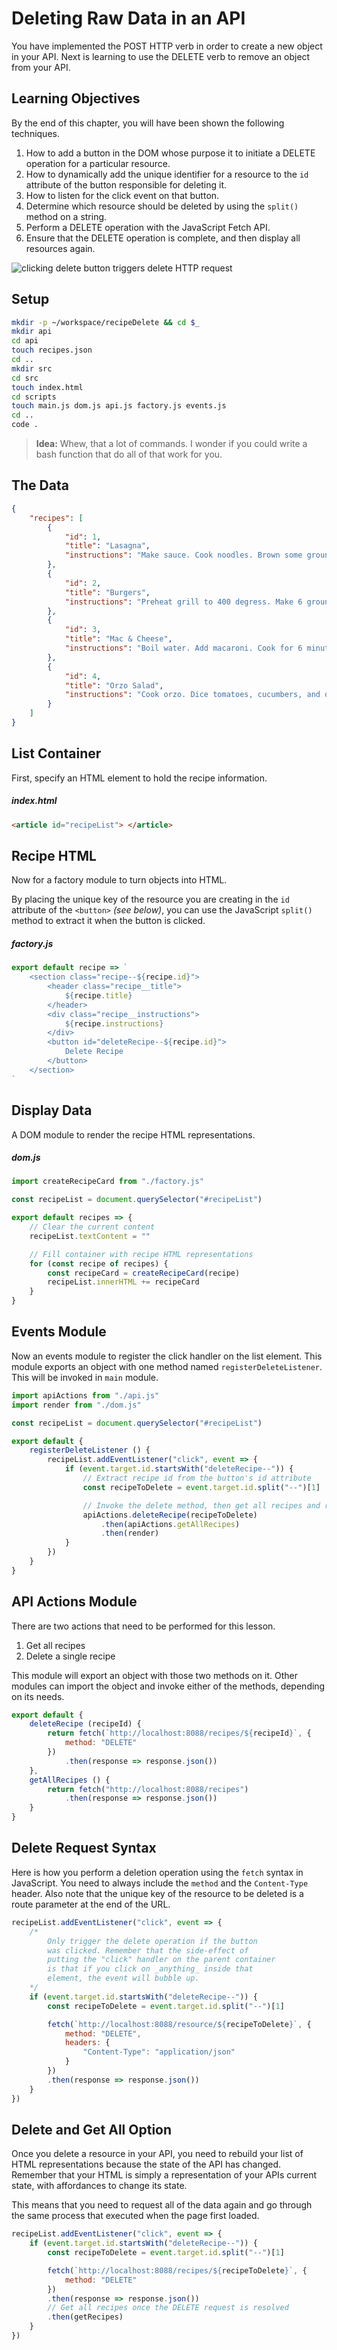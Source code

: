 # Deleting Raw Data in an API

You have implemented the POST HTTP verb in order to create a new object in your API. Next is learning to use the DELETE verb to remove an object from your API.

## Learning Objectives

By the end of this chapter, you will have been shown the following techniques.

1. How to add a button in the DOM whose purpose it to initiate a DELETE operation for a particular resource.
1. How to dynamically add the unique identifier for a resource to the `id` attribute of the button responsible for deleting it.
1. How to listen for the click event on that button.
1. Determine which resource should be deleted by using the `split()` method on a string.
1. Perform a DELETE operation with the JavaScript Fetch API.
1. Ensure that the DELETE operation is complete, and then display all resources again.

![clicking delete button triggers delete HTTP request](./images/deleting-data.gif)

## Setup

```sh
mkdir -p ~/workspace/recipeDelete && cd $_
mkdir api
cd api
touch recipes.json
cd ..
mkdir src
cd src
touch index.html
cd scripts
touch main.js dom.js api.js factory.js events.js
cd ..
code .
```

> **Idea:** Whew, that a lot of commands. I wonder if you could write a bash function that do all of that work for you.

## The Data

```json
{
    "recipes": [
        {
            "id": 1,
            "title": "Lasagna",
            "instructions": "Make sauce. Cook noodles. Brown some ground meat. Then layer sauce, noodles, meat, cheese. Repeat layering once more time. Cook on 425 for 45 minutes."
        },
        {
            "id": 2,
            "title": "Burgers",
            "instructions": "Preheat grill to 400 degress. Make 6 ground meat patties that are 1 inch thick. Grill meat for 2 minutes on each side."
        },
        {
            "id": 3,
            "title": "Mac & Cheese",
            "instructions": "Boil water. Add macaroni. Cook for 6 minutes. Add cheese and milk. Mix."
        },
        {
            "id": 4,
            "title": "Orzo Salad",
            "instructions": "Cook orzo. Dice tomatoes, cucumbers, and olives. Mince garlic, oregano, basic, and parsley. Mix herbs, pasta, and feta cheese in a bowl. Add dressing. Let cool for 3 hours."
        }
    ]
}
```

## List Container

First, specify an HTML element to hold the recipe information.

##### index.html

```html
<article id="recipeList"> </article>
```

## Recipe HTML

Now for a factory module to turn objects into HTML.

By placing the unique key of the resource you are creating in the `id` attribute of the `<button>` _(see below)_, you can use the JavaScript `split()` method to extract it when the button is clicked.

##### factory.js

```js
export default recipe => `
    <section class="recipe--${recipe.id}">
        <header class="recipe__title">
            ${recipe.title}
        </header>
        <div class="recipe__instructions">
            ${recipe.instructions}
        </div>
        <button id="deleteRecipe--${recipe.id}">
            Delete Recipe
        </button>
    </section>
`
```

## Display Data

A DOM module to render the recipe HTML representations.

##### dom.js

```js
import createRecipeCard from "./factory.js"

const recipeList = document.querySelector("#recipeList")

export default recipes => {
    // Clear the current content
    recipeList.textContent = ""

    // Fill container with recipe HTML representations
    for (const recipe of recipes) {
        const recipeCard = createRecipeCard(recipe)
        recipeList.innerHTML += recipeCard
    }
}
```

## Events Module

Now an events module to register the click handler on the list element. This module exports an object with one method named `registerDeleteListener`. This will be invoked in `main` module.

```js
import apiActions from "./api.js"
import render from "./dom.js"

const recipeList = document.querySelector("#recipeList")

export default {
    registerDeleteListener () {
        recipeList.addEventListener("click", event => {
            if (event.target.id.startsWith("deleteRecipe--")) {
                // Extract recipe id from the button's id attribute
                const recipeToDelete = event.target.id.split("--")[1]

                // Invoke the delete method, then get all recipes and render them
                apiActions.deleteRecipe(recipeToDelete)
                    .then(apiActions.getAllRecipes)
                    .then(render)
            }
        })
    }
}
```

## API Actions Module

There are two actions that need to be performed for this lesson.

1. Get all recipes
1. Delete a single recipe

This module will export an object with those two methods on it. Other modules can import the object and invoke either of the methods, depending on its needs.

```js
export default {
    deleteRecipe (recipeId) {
        return fetch(`http://localhost:8088/recipes/${recipeId}`, {
            method: "DELETE"
        })
            .then(response => response.json())
    },
    getAllRecipes () {
        return fetch("http://localhost:8088/recipes")
            .then(response => response.json())
    }
}
```

## Delete Request Syntax

Here is how you perform a deletion operation using the `fetch` syntax in JavaScript. You need to always include the `method` and the `Content-Type` header. Also note that the unique key of the resource to be deleted is a route parameter at the end of the URL.

```js
recipeList.addEventListener("click", event => {
    /*
        Only trigger the delete operation if the button
        was clicked. Remember that the side-effect of
        putting the "click" handler on the parent container
        is that if you click on _anything_ inside that
        element, the event will bubble up.
    */
    if (event.target.id.startsWith("deleteRecipe--")) {
        const recipeToDelete = event.target.id.split("--")[1]

        fetch(`http://localhost:8088/resource/${recipeToDelete}`, {
            method: "DELETE",
            headers: {
                "Content-Type": "application/json"
            }
        })
        .then(response => response.json())
    }
})
```

## Delete and Get All Option

Once you delete a resource in your API, you need to rebuild your list of HTML representations because the state of the API has changed. Remember that your HTML is simply a representation of your APIs current state, with affordances to change its state.

This means that you need to request all of the data again and go through the same process that executed when the page first loaded.

```js
recipeList.addEventListener("click", event => {
    if (event.target.id.startsWith("deleteRecipe--")) {
        const recipeToDelete = event.target.id.split("--")[1]

        fetch(`http://localhost:8088/recipes/${recipeToDelete}`, {
            method: "DELETE"
        })
        .then(response => response.json())
        // Get all recipes once the DELETE request is resolved
        .then(getRecipes)
    }
})
```